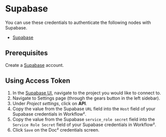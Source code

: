 # Supabase

You can use these credentials to authenticate the following nodes with Supabase.
- [Supabase](/workflow/integrations/nodes/workflow-nodes-base.supabase/)

## Prerequisites

Create a [Supabase](https://supabase.com/) account.

## Using Access Token

1. In the [Supabase UI](https://app.supabase.io/), navigate to the project you would like to connect to.
2. Navigate to Settings page (through the gears button in the left sidebar).
3. Under *Project settings*, click on **API**.
4. Copy the value from the Supabase `URL` field into the `Host` field of your Supabase credentials in Workflow².
5. Copy the value from the Supabase `service_role secret` field into the `Service Role Secret` field of your Supabase credentials in Workflow².
6. Click `Save` on the Doc² credentials screen.
